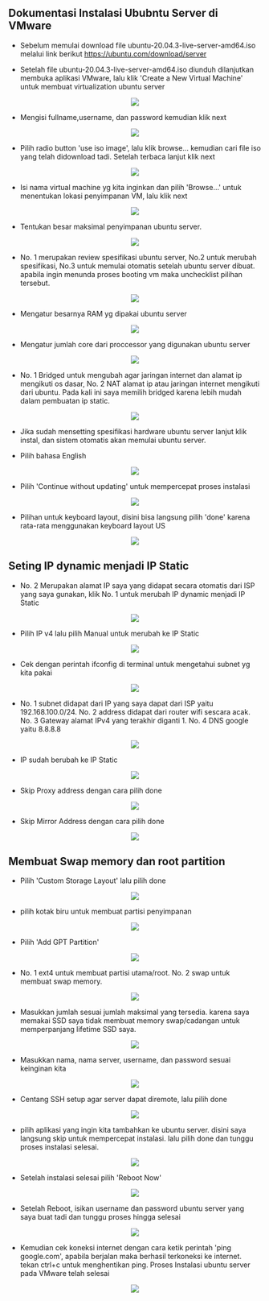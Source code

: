 ## Dokumentasi Instalasi Ububntu Server di VMware

- Sebelum memulai download file ubuntu-20.04.3-live-server-amd64.iso melalui link berikut https://ubuntu.com/download/server

- Setelah file ubuntu-20.04.3-live-server-amd64.iso diunduh dilanjutkan membuka aplikasi VMware, lalu klik 'Create a New Virtual Machine' untuk membuat virtualization ubuntu server

<p align="center"><img src="../week-1/assets/Install-Ubuntu-Server-diVMware/1.png"></p>

- Mengisi fullname,username, dan password kemudian klik next

<p align="center"><img src="../week-1/assets/Install-Ubuntu-Server-diVMware/2.png"></p>

- Pilih radio button 'use iso image', lalu klik browse... kemudian cari file iso yang telah didownload tadi. Setelah terbaca lanjut klik next

<p align="center"><img src="../week-1/assets/Install-Ubuntu-Server-diVMware/3.png"></p>

- Isi nama virtual machine yg kita inginkan dan pilih 'Browse...' untuk menentukan lokasi penyimpanan VM, lalu klik next

<p align="center"><img src="../week-1/assets/Install-Ubuntu-Server-diVMware/4.png"></p>

- Tentukan besar maksimal penyimpanan ubuntu server.

<p align="center"><img src="../week-1/assets/Install-Ubuntu-Server-diVMware/5.png"></p>

- No. 1 merupakan review spesifikasi ubuntu server, No.2 untuk merubah spesifikasi, No.3 untuk memulai otomatis setelah ubuntu server dibuat. apabila ingin menunda proses booting vm maka unchecklist pilihan tersebut.

<p align="center"><img src="../week-1/assets/Install-Ubuntu-Server-diVMware/6.png"></p>

- Mengatur besarnya RAM yg dipakai ubuntu server

<p align="center"><img src="../week-1/assets/Install-Ubuntu-Server-diVMware/7.png"></p>

- Mengatur jumlah core dari proccessor yang digunakan ubuntu server

<p align="center"><img src="../week-1/assets/Install-Ubuntu-Server-diVMware/8.png"></p>

- No. 1 Bridged untuk mengubah agar jaringan internet dan alamat ip mengikuti os dasar, No. 2 NAT alamat ip atau jaringan internet mengikuti dari ubuntu. Pada kali ini saya memilih bridged karena lebih mudah dalam pembuatan ip static.

<p align="center"><img src="../week-1/assets/Install-Ubuntu-Server-diVMware/9.png"></p>

- Jika sudah mensetting spesifikasi hardware ubuntu server lanjut klik instal, dan sistem otomatis akan memulai ubuntu server.

- Pilih bahasa English

<p align="center"><img src="../week-1/assets/Install-Ubuntu-Server-diVMware/10.png"></p>

- Pilih 'Continue without updating' untuk mempercepat proses instalasi

<p align="center"><img src="../week-1/assets/Install-Ubuntu-Server-diVMware/11.png"></p>

- Pilihan untuk keyboard layout, disini bisa langsung pilih 'done' karena rata-rata menggunakan keyboard layout US

<p align="center"><img src="../week-1/assets/Install-Ubuntu-Server-diVMware/12.png"></p>

## Seting IP dynamic menjadi IP Static

- No. 2 Merupakan alamat IP saya yang didapat secara otomatis dari ISP yang saya gunakan, klik No. 1 untuk merubah IP dynamic menjadi IP Static

<p align="center"><img src="../week-1/assets/Install-Ubuntu-Server-diVMware/13.png"></p>

- Pilih IP v4 lalu pilih Manual untuk merubah ke IP Static

<p align="center"><img src="../week-1/assets/Install-Ubuntu-Server-diVMware/14.png"></p>

- Cek dengan perintah ifconfig di terminal untuk mengetahui subnet yg kita pakai

<p align="center"><img src="../week-1/assets/Install-Ubuntu-Server-diVMware/15.png"></p>

- No. 1 subnet didapat dari IP yang saya dapat dari ISP yaitu 192.168.100.0/24. No. 2 address didapat dari router wifi sescara acak. No. 3 Gateway alamat IPv4 yang terakhir diganti 1. No. 4 DNS google yaitu 8.8.8.8

<p align="center"><img src="../week-1/assets/Install-Ubuntu-Server-diVMware/16.png"></p>

- IP sudah berubah ke IP Static

<p align="center"><img src="../week-1/assets/Install-Ubuntu-Server-diVMware/17.png"></p>

- Skip Proxy address dengan cara pilih done

<p align="center"><img src="../week-1/assets/Install-Ubuntu-Server-diVMware/18.png"></p>

- Skip Mirror Address dengan cara pilih done

<p align="center"><img src="../week-1/assets/Install-Ubuntu-Server-diVMware/19.png"></p>

## Membuat Swap memory dan root partition

- Pilih 'Custom Storage Layout' lalu pilih done

<p align="center"><img src="../week-1/assets/Install-Ubuntu-Server-diVMware/20.png"></p>

- pilih kotak biru untuk membuat partisi penyimpanan

<p align="center"><img src="../week-1/assets/Install-Ubuntu-Server-diVMware/21.png"></p>

- Pilih 'Add GPT Partition'

<p align="center"><img src="../week-1/assets/Install-Ubuntu-Server-diVMware/22.png"></p>

- No. 1 ext4 untuk membuat partisi utama/root. No. 2 swap untuk membuat swap memory.

<p align="center"><img src="../week-1/assets/Install-Ubuntu-Server-diVMware/23.png"></p>

- Masukkan jumlah sesuai jumlah maksimal yang tersedia. karena saya memakai SSD saya tidak membuat memory swap/cadangan untuk memperpanjang lifetime SSD saya.

<p align="center"><img src="../week-1/assets/Install-Ubuntu-Server-diVMware/24.png"></p>

- Masukkan nama, nama server, username, dan password sesuai keinginan kita

<p align="center"><img src="../week-1/assets/Install-Ubuntu-Server-diVMware/25.png"></p>

- Centang SSH setup agar server dapat diremote, lalu pilih done

<p align="center"><img src="../week-1/assets/Install-Ubuntu-Server-diVMware/26.png"></p>

- pilih aplikasi yang ingin kita tambahkan ke ubuntu server. disini saya langsung skip untuk mempercepat instalasi. lalu pilih done dan tunggu proses instalasi selesai.

<p align="center"><img src="../week-1/assets/Install-Ubuntu-Server-diVMware/27.png"></p>

- Setelah instalasi selesai pilih 'Reboot Now'

<p align="center"><img src="../week-1/assets/Install-Ubuntu-Server-diVMware/28.png"></p>

- Setelah Reboot, isikan username dan password ubuntu server yang saya buat tadi dan tunggu proses hingga selesai

<p align="center"><img src="../week-1/assets/Install-Ubuntu-Server-diVMware/29.png"></p>

- Kemudian cek koneksi internet dengan cara ketik perintah 'ping google.com', apabila berjalan maka berhasil terkoneksi ke internet. tekan ctrl+c untuk menghentikan ping. Proses Instalasi ubuntu server pada VMware telah selesai

<p align="center"><img src="../week-1/assets/Install-Ubuntu-Server-diVMware/30.png"></p>

